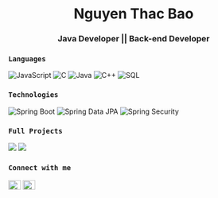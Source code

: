 <h1 align="center">Nguyen Thac Bao</h1>
<h3 align="center">Java Developer || Back-end Developer</h3>



### `Languages`

![JavaScript](https://img.shields.io/badge/-JavaScript-000?&logo=JavaScript)
![C](https://img.shields.io/badge/-C-000?&logo=C)
![Java](https://img.shields.io/badge/-Java-000?&logo=Java&logoColor=007396)
![C++](https://img.shields.io/badge/-C++-000?&logo=c%2b%2b&logoColor=00599C)
![SQL](https://img.shields.io/badge/-SQL-000?&logo=MySQL)

### `Technologies`
![Spring Boot](https://img.shields.io/badge/-Spring-000%3F%26logo%3DSpring?style=flat-square&logo=spring&logoColor=black&labelColor=green&color=green)
![Spring Data JPA](https://img.shields.io/badge/-Spring_Data_JPA-000?style=flat-square&logo=spring&logoColor=black&labelColor=green&color=green)
![Spring Security](https://img.shields.io/badge/-Spring_Security-000?style=flat-square&logo=spring%20security&logoColor=black&labelColor=green&color=green
)
### `Full Projects`
[![](https://img.shields.io/badge/-Pet_app-001?style=flat-square&logo=spring&logoColor=green&labelColor=blue&color=blue
)](https://github.com/thacbaonguyen/pet-shop)
[![](https://img.shields.io/badge/-Social_media-001?style=flat-square&logo=spring&logoColor=green&labelColor=blue&color=blue
)](https://github.com/thacbaonguyen/social-app-microservices)

### `Connect with me`
<p align="left">
<a href="https://linkedin.com/in/https://www.linkedin.com/in/thacbaonguyen/" target="blank"><img align="center" src="https://raw.githubusercontent.com/rahuldkjain/github-profile-readme-generator/master/src/images/icons/Social/linked-in-alt.svg" alt="https://www.linkedin.com/in/thacbaonguyen/" height="18.75" width="25" /></a>
<a href="https://fb.com/https://www.facebook.com/thbaonguyen.25.11/" target="blank"><img align="center" src="https://raw.githubusercontent.com/rahuldkjain/github-profile-readme-generator/master/src/images/icons/Social/facebook.svg" alt="https://www.facebook.com/thbaonguyen.25.11/" height="18.75" width="25" /></a>
</p>
